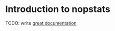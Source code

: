 # Introduction to nopstats

TODO: write [great documentation](http://jacobian.org/writing/what-to-write/)
